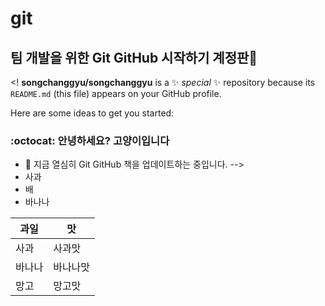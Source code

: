 # git
## 팀 개발을 위한 Git GitHub 시작하기 계정판👋

<!
**songchanggyu/songchanggyu** is a ✨ _special_ ✨ repository because its `README.md` (this file) appears on your GitHub profile.

Here are some ideas to get you started:
### :octocat: 안녕하세요? 고양이입니다

- 🔭 지금 열심히 Git GitHub 책을 업데이트하는 중입니다.
-->
- 사과
- 배
- 바나나


| 과일 | 맛 |
|--------|--------|
| 사과 | 사과맛 |
| 바나나 | 바나나맛 |
| 망고 | 망고맛|
